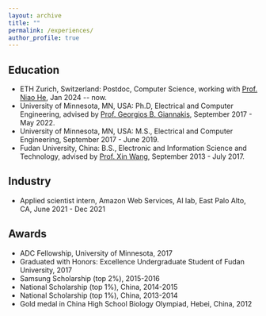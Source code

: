 ```yaml
---
layout: archive
title: ""
permalink: /experiences/
author_profile: true
---
```


Education
----

- ETH Zurich, Switzerland: Postdoc, Computer Science, working with [Prof. Niao He](https://odi.inf.ethz.ch/niaohe.html), Jan 2024 -- now.
- University of Minnesota, MN, USA: Ph.D, Electrical and Computer Engineering, advised by [Prof. Georgios B. Giannakis](http://spincom.umn.edu/georgios/ ), September 2017 - May 2022.
- University of Minnesota, MN, USA: M.S., Electrical and Computer Engineering, September 2017 - June 2019.
- Fudan University, China: B.S., Electronic and Information Science and Technology, advised by [Prof. Xin Wang](http://www.it.fudan.edu.cn/En/Data/View/1786 ), September 2013 - July 2017.


Industry 
----
<!-- - Research scientist, *****, AI lab, Shanghai, China, August 2022 - Dec 2023 -->
- Applied scientist intern, Amazon Web Services, AI lab, East Palo Alto, CA, June 2021 - Dec 2021


Awards
----

- ADC Fellowship, University of Minnesota, 2017
- Graduated with Honors: Excellence Undergraduate Student of Fudan University, 2017
- Samsung Scholarship (top 2%), 2015-2016
- National Scholarship (top 1%), China, 2014-2015
- National Scholarship (top 1%), China, 2013-2014
- Gold medal in China High School Biology Olympiad, Hebei, China, 2012
